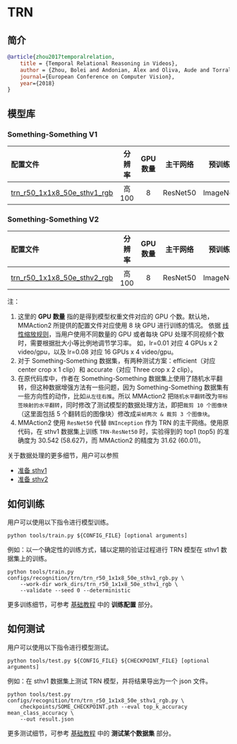 # TRN

## 简介

<!-- [ALGORITHM] -->

```BibTeX
@article{zhou2017temporalrelation,
    title = {Temporal Relational Reasoning in Videos},
    author = {Zhou, Bolei and Andonian, Alex and Oliva, Aude and Torralba, Antonio},
    journal={European Conference on Computer Vision},
    year={2018}
}
```

## 模型库

### Something-Something V1

|配置文件 | 分辨率 | GPU 数量 | 主干网络| 预训练 | top1 准确率 (efficient/accurate)| top5 准确率 (efficient/accurate)| GPU 显存占用 (M)| ckpt | log| json|
|:--|:--:|:--:|:--:|:--:|:--:|:--:|:--:|:--:|:--:|:--:|
|[trn_r50_1x1x8_50e_sthv1_rgb](configs/recognition/trn/trn_r50_1x1x8_50e_sthv1_rgb.py) | 高 100 | 8 | ResNet50 | ImageNet | 31.62 / 33.88 |60.01 / 62.12| 11010 | [ckpt](https://download.openmmlab.com/mmaction/recognition/trn/trn_r50_1x1x8_50e_sthv1_rgb/trn_r50_1x1x8_50e_sthv1_rgb_20210401-163704a8.pth) | [log](https://download.openmmlab.com/mmaction/recognition/trn/trn_r50_1x1x8_50e_sthv1_rgb/20210326_103948.log)| [json](https://download.openmmlab.com/mmaction/recognition/trn/trn_r50_1x1x8_50e_sthv1_rgb/20210326_103948.log.json)|

### Something-Something V2

|配置文件 | 分辨率 | GPU 数量 | 主干网络| 预训练 | top1 准确率 (efficient/accurate)| top5 准确率 (efficient/accurate)| GPU 显存占用 (M)| ckpt | log| json|
|:--|:--:|:--:|:--:|:--:|:--:|:--:|:--:|:--:|:--:|:--:|
|[trn_r50_1x1x8_50e_sthv2_rgb](configs/recognition/trn/trn_r50_1x1x8_50e_sthv2_rgb.py) | 高 100 | 8 | ResNet50 | ImageNet | 45.14 / 47.96 |73.21 / 75.97 | 11010 | [ckpt](https://download.openmmlab.com/mmaction/recognition/trn/trn_r50_1x1x8_50e_sthv2_rgb/trn_r50_1x1x8_50e_sthv2_rgb_20210401-773eca7b.pth) | [log](https://download.openmmlab.com/mmaction/recognition/trn/trn_r50_1x1x8_50e_sthv2_rgb/20210326_103951.log)| [json](https://download.openmmlab.com/mmaction/recognition/trn/trn_r50_1x1x8_50e_sthv2_rgb/20210326_103951.log.json)|

注：

1. 这里的 **GPU 数量** 指的是得到模型权重文件对应的 GPU 个数。默认地，MMAction2 所提供的配置文件对应使用 8 块 GPU 进行训练的情况。
   依据 [线性缩放规则](https://arxiv.org/abs/1706.02677)，当用户使用不同数量的 GPU 或者每块 GPU 处理不同视频个数时，需要根据批大小等比例地调节学习率。
   如，lr=0.01 对应 4 GPUs x 2 video/gpu，以及 lr=0.08 对应 16 GPUs x 4 video/gpu。
2. 对于 Something-Something 数据集，有两种测试方案：efficient（对应 center crop x 1 clip）和 accurate（对应 Three crop x 2 clip）。
3. 在原代码库中，作者在 Something-Something 数据集上使用了随机水平翻转，但这种数据增强方法有一些问题，因为 Something-Something 数据集有一些方向性的动作，比如`从左往右推`。所以 MMAction2 把`随机水平翻转`改为`带标签映射的水平翻转`，同时修改了测试模型的数据处理方法，即把`裁剪 10 个图像块`（这里面包括 5 个翻转后的图像块）修改成`采帧两次 & 裁剪 3 个图像块`。
4. MMAction2 使用 `ResNet50` 代替 `BNInception` 作为 TRN 的主干网络。使用原代码，在 sthv1 数据集上训练 `TRN-ResNet50` 时，实验得到的 top1 (top5) 的准确度为 30.542 (58.627)，而 MMAction2 的精度为 31.62 (60.01)。

关于数据处理的更多细节，用户可以参照

- [准备 sthv1](/tools/data/sthv1/README_zh-CN.md)
- [准备 sthv2](/tools/data/sthv2/README_zh-CN.md)

## 如何训练

用户可以使用以下指令进行模型训练。

```shell
python tools/train.py ${CONFIG_FILE} [optional arguments]
```

例如：以一个确定性的训练方式，辅以定期的验证过程进行 TRN 模型在 sthv1 数据集上的训练。

```shell
python tools/train.py configs/recognition/trn/trn_r50_1x1x8_50e_sthv1_rgb.py \
    --work-dir work_dirs/trn_r50_1x1x8_50e_sthv1_rgb \
    --validate --seed 0 --deterministic
```

更多训练细节，可参考 [基础教程](/docs_zh_CN/getting_started.md#训练配置) 中的 **训练配置** 部分。

## 如何测试

用户可以使用以下指令进行模型测试。

```shell
python tools/test.py ${CONFIG_FILE} ${CHECKPOINT_FILE} [optional arguments]
```

例如：在 sthv1 数据集上测试 TRN 模型，并将结果导出为一个 json 文件。

```shell
python tools/test.py configs/recognition/trn/trn_r50_1x1x8_50e_sthv1_rgb.py \
    checkpoints/SOME_CHECKPOINT.pth --eval top_k_accuracy mean_class_accuracy \
    --out result.json
```

更多测试细节，可参考 [基础教程](/docs_zh_CN/getting_started.md#测试某个数据集) 中的 **测试某个数据集** 部分。

